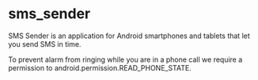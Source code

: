 # sms_sender

SMS Sender is an application for Android smartphones and tablets that let you send SMS in time.

To prevent alarm from ringing while you are in a phone call we require a permission to android.permission.READ_PHONE_STATE.
